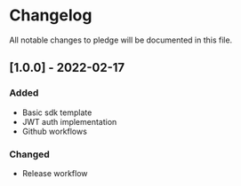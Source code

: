 # Changelog

All notable changes to pledge will be documented in this file.

## [1.0.0] - 2022-02-17

### Added

- Basic sdk template
- JWT auth implementation
- Github workflows

### Changed
- Release workflow
